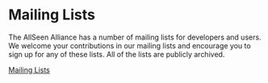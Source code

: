 # Mailing Lists

The AllSeen Alliance has a number of mailing lists for developers and users. 
We welcome your contributions in our mailing lists and encourage you to 
sign up for any of these lists. All of the lists are publicly archived.

[Mailing Lists][list]

[list]: https://lists.allseenalliance.org/
